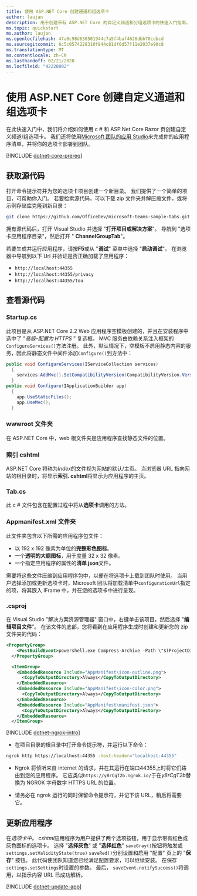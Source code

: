 ```yaml
---
title: 使用 ASP.NET Core 创建通道和组选项卡
author: laujan
description: 用于创建带有 ASP.NET Core 的自定义频道和分组选项卡的快速入门指南。
ms.topic: quickstart
ms.author: laujan
ms.openlocfilehash: 47a0c98d630501944c7a5f4baf4620dbb70cdbcd
ms.sourcegitcommit: 6c5c0574228310f844c81df0d57f11e2037e90c8
ms.translationtype: MT
ms.contentlocale: zh-CN
ms.lasthandoff: 02/21/2020
ms.locfileid: "42228002"
---
```

# <a name="create-a-custom-channel-and-group-tab-with-aspnet-core"></a>使用 ASP.NET Core 创建自定义通道和组选项卡

在此快速入门中，我们将介绍如何使用 c # 和 ASP.Net Core Razor 页创建自定义频道/组选项卡。 我们还将使用[Microsoft 团队的应用 Studio](~/concepts/build-and-test/app-studio-overview.md)来完成你的应用程序清单，并将你的选项卡部署到团队。

[!INCLUDE [dotnet-core-prereq](~/includes/tabs/dotnet-core-prereq.md)]

## <a name="get-the-source-code"></a>获取源代码

打开命令提示符并为您的选项卡项目创建一个新目录。 我们提供了一个简单的项目，可帮助你入门。 若要检索源代码，可以下载 zip 文件夹并解压缩文件，或将示例存储库克隆到新目录：

```bash
git clone https://github.com/OfficeDev/microsoft-teams-sample-tabs.git
```

拥有源代码后，打开 Visual Studio 并选择 "**打开项目或解决方案**"。 导航到 "选项卡应用程序目录"，然后打开 " **ChannelGroupTab**"。

若要生成并运行应用程序，请按**F5**或从 "**调试**" 菜单中选择 "**启动调试**"。 在浏览器中导航到以下 Url 并验证是否正确加载了应用程序：

- `http://localhost:44355`
- `http://localhost:44355/privacy`
- `http://localhost:44355/tou`

## <a name="review-the-source-code"></a>查看源代码

### <a name="startupcs"></a>Startup.cs

此项目是从 ASP.NET Core 2.2 Web 应用程序空模板创建的，并且在安装程序中选中了 "*高级-配置为 HTTPS* " 复选框。 MVC 服务由依赖关系注入框架的`ConfigureServices()`方法注册。 此外，默认情况下，空模板不启用静态内容的服务，因此将静态文件中间件添加`Configure()`到方法中：

```csharp
public void ConfigureServices(IServiceCollection services)
  {
    services.AddMvc().SetCompatibilityVersion(CompatibilityVersion.Version_2_2);
  }
public void Configure(IApplicationBuilder app)
  {
    app.UseStaticFiles();
    app.UseMvc();
  }
```

### <a name="wwwroot-folder"></a>wwwroot 文件夹

在 ASP.NET Core 中，web 根文件夹是应用程序查找静态文件的位置。

### <a name="indexcshtml"></a>索引 cshtml

ASP.NET Core 将称为*Index*的文件视为网站的默认/主页。 当浏览器 URL 指向网站的根目录时，将显示**索引. cshtml**将显示为应用程序的主页。

### <a name="tabcs"></a>Tab.cs

此 c # 文件包含在配置过程中将从**选项卡**调用的方法。

### <a name="appmanifest-folder"></a>Appmanifest.xml 文件夹

此文件夹包含以下所需的应用程序包文件：

- 以 192 x 192 像素为单位的**完整彩色图标**。
- 一个**透明的大纲图标**，用于度量 32 x 32 像素。
- 一个指定应用程序的属性的**清单 json**文件。

需要将这些文件压缩到应用程序包中，以便在将选项卡上载到团队时使用。 当用户选择添加或更新选项卡时，Microsoft 团队将加载清单中`configurationUrl`指定的项，将其嵌入 IFrame 中，并在您的选项卡中进行呈现。

### <a name="csproj"></a>.csproj

在 Visual Studio "解决方案资源管理器" 窗口中，右键单击该项目，然后选择 "**编辑项目文件**"。 在该文件的底部，您将看到在应用程序生成时创建和更新您的 zip 文件夹的代码：

```xml
<PropertyGroup>
    <PostBuildEvent>powershell.exe Compress-Archive -Path \"$(ProjectDir)AppManifest\*\" -DestinationPath \"$(TargetDir)tab.zip\" -Force</PostBuildEvent>
  </PropertyGroup>

  <ItemGroup>
    <EmbeddedResource Include="AppManifest\icon-outline.png">
      <CopyToOutputDirectory>Always</CopyToOutputDirectory>
    </EmbeddedResource>
    <EmbeddedResource Include="AppManifest\icon-color.png">
      <CopyToOutputDirectory>Always</CopyToOutputDirectory>
    </EmbeddedResource>
    <EmbeddedResource Include="AppManifest\manifest.json">
      <CopyToOutputDirectory>Always</CopyToOutputDirectory>
    </EmbeddedResource>
  </ItemGroup>
```

[!INCLUDE [dotnet-ngrok-intro](~/includes/tabs/dotnet-ngrok-intro.md)]

- 在项目目录的根目录中打开命令提示符，并运行以下命令：

```bash
ngrok http https://localhost:44355 -host-header="localhost:44355"
```

- Ngrok 将侦听来自 internet 的请求，并在其运行在端口44355上时将它们路由到您的应用程序。 它应类似`https://y8rCgT2b.ngrok.io/`于在*y8rCgT2b*替换为 NGROK 字母数字 HTTPS URL 的位置。

- 请务必在 ngrok 运行的同时保留命令提示符，并记下该 URL，稍后将需要它。

## <a name="update-your-application"></a>更新应用程序

在*选项卡中。 cshtml*应用程序为用户提供了两个选项按钮，用于显示带有红色或灰色图标的选项卡。 选择 "**选择灰色**" 或 "**选择红色**" `saveGray()`按钮将触发或`settings.setValidityState(true)` `saveRed()`分别设置和启用 "配置" 页上的 "**保存**" 按钮。 此代码使团队知道您已经满足配置要求，可以继续安装。 在保存`settings.setSettings`时设置的参数。 最后， `saveEvent.notifySuccess()`将调用，以指示内容 URL 已成功解析。

[!INCLUDE [dotnet-update-app](~/includes/tabs/dotnet-update-chan-grp-app.md)]

